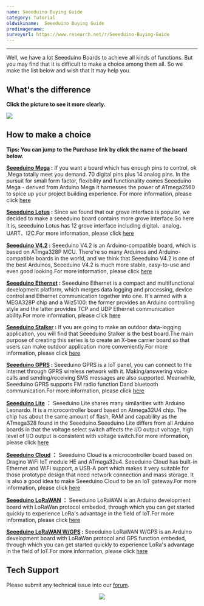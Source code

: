```yaml
---
name: Seeeduino Buying Guide
category: Tutorial
oldwikiname:  Seeeduino Buying Guide
prodimagename:
surveyurl: https://www.research.net/r/Seeeduino-Buying-Guide
---
```


---

Well, we have a lot Seeeduino Boards to achieve all kinds of functions. But you may find that it is difficult to make a choice among them all. So we make the list below and wish that it may help you.

## What's the difference


**Click the picture to see it more clearly.**


[![](https://files.seeedstudio.com/wiki/Seeeduino-Buying-Guide/img/seeeduino_list_1.PNG)](https://files.seeedstudio.com/wiki/Seeeduino-Buying-Guide/img/seeeduino_list_1.PNG)



## How to make a choice
**Tips: You can jump to the Purchase link by click the name of the board below.**

**[Seeeduino Mega](https://www.seeedstudio.com/Seeeduino-Mega-p-717.html) :** If you want a board which has enough pins to control, ok ,Mega totally meet you demand. 70 digital pins plus 14 analog pins. In the pursuit for small form factor, flexibility and functionality comes Seeeduino Mega - derived from Arduino Mega it harnesses the power of ATmega2560 to spice up your project building experience. For more information, please click [here](https://wiki.seeedstudio.com/Seeeduino_Mega/)

**[Seeeduino Lotus](https://www.seeedstudio.com/Seeeduino-Lotus-ATMega328-Board-with-Grove-Interface-p-1942.html) :** Since we found that our grove interface is popular, we decided to make a seeeduino board contains more grove interface.So here it is, seeeduino Lotus has 12 grove interface including digital、analog、UART、I2C.For more information, please click [here](https://wiki.seeedstudio.com/Seeeduino_Lotus/)

**[Seeeduino V4.2](https://www.seeedstudio.com/Seeeduino-V4.2-p-2517.html) :** Seeeduino V4.2 is an Arduino-compatible board, which is based on ATmga328P MCU. There're so many Arduinos and Arduino-compatible boards in the world, and we think that Seeeduino V4.2 is one of the best Arduinos, Seeeduino V4.2 is much more stable, easy-to-use and even good looking.For more information, please click [here](https://wiki.seeedstudio.com/Seeeduino_v4.2/)

**[Seeeduino Ethernet](https://www.seeedstudio.com/Seeeduino-Ethernet-p-1231.html) :** Seeeduino Ethernet is a compact and multifunctional development platform, which merges data logging and processing, device control and Ethernet communication together into one. It's armed with a MEGA328P chip and a Wiz5100: the former provides an Arduino controlling style and the latter provides TCP and UDP Ethernet communication ability.For more information, please click [here](https://wiki.seeedstudio.com/Seeeduino_Ethernet/)

 **[Seeeduino Stalker](https://www.seeedstudio.com/Seeeduino-Stalker-V3.1-p-2686.html) :** If you are going to make an outdoor data-logging application, you will find that Seeeduino Stalker is the best board.The main purpose of creating this series is to create an X-bee carrier board so that users can make outdoor application more conveniently.For more information, please click [here](https://wiki.seeedstudio.com/Seeeduino_Stalker_V3.1/)

 **[Seeeduino GPRS](https://www.seeedstudio.com/Seeeduino-GPRS-p-1909.html) :** Seeeduino GPRS is a IoT panel, you can connect to the internet through GPRS wireless network with it. Making/answering voice calls and sending/receiving SMS messages are also supported. Meanwhile, Seeeduino GPRS supports FM radio function Dand bluetooth communication.For more information, please click [here](https://wiki.seeedstudio.com/Seeeduino_GPRS/)

 **[Seeeduino Lite](https://www.seeedstudio.com/Seeeduino-Lite-p-1487.html) ：** Seeeduino Lite shares many similarities with Arduino Leonardo. It is a microcontroller board based on Atmega32U4 chip. The chip has about the same amount of flash, RAM and capability as the ATmega328 found in the Seeeduino.Seeeduino Lite differs from all Arduino boards in that the voltage select switch affects the I/O output voltage, high level of I/O output is consistent with voltage switch.For more information, please click [here](https://wiki.seeedstudio.com/Seeeduino_Lite/)

 **[Seeeduino Cloud](https://www.seeedstudio.com/Seeeduino-Cloud-Arduino-Yun-compatible-openWRT-controller-p-2123.html) ：** Seeeduino Cloud is a microcontroller board based on Dragino WiFi IoT module HE and ATmega32u4.  Seeeduino Cloud has built-in Ethernet and WiFi support, a USB-A port which makes it very suitable for those prototype design that need network connection and mass storage. It is also a good idea to make Seeeduino Cloud to be an IoT gateway.For more information, please click [here](https://wiki.seeedstudio.com/Seeeduino_Cloud/)

 **[Seeeduino LoRaWAN](https://www.seeedstudio.com/Seeeduino-LoRaWAN-p-2780.html) ：** Seeeduino LoRaWAN is an Arduino development board with LoRaWan protocol embeded, through which you can get started quickly to experience LoRa's advantage in the field of IoT.For more information, please click [here](https://wiki.seeedstudio.com/Seeeduino_LoRAWAN/)

 **[Seeeduino LoRaWAN W/GPS](https://www.seeedstudio.com/Seeeduino-LoRaWAN-W-GPS-p-2781.html) :** Seeeduino LoRaWAN W/GPS is an Arduino development board with LoRaWan protocol and GPS function embeded, through which you can get started quickly to experience LoRa's advantage in the field of IoT.For more information, please click [here](https://wiki.seeedstudio.com/Seeeduino_LoRAWAN/)

## Tech Support
Please submit any technical issue into our [forum](https://forum.seeedstudio.com/). <br /><p style="text-align:center"><a href="https://www.seeedstudio.com/act-4.html?utm_source=wiki&utm_medium=wikibanner&utm_campaign=newproducts" target="_blank"><img src="https://files.seeedstudio.com/wiki/Wiki_Banner/new_product.jpg" /></a></p>